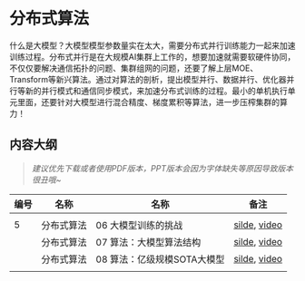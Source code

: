 # 分布式算法

什么是大模型？大模型模型参数量实在太大，需要分布式并行训练能力一起来加速训练过程。分布式并行是在大规模AI集群上工作的，想要加速就需要软硬件协同，不仅仅要解决通信拓扑的问题、集群组网的问题，还要了解上层MOE、Transform等新兴算法。通过对算法的剖析，提出模型并行、数据并行、优化器并行等新的并行模式和通信同步模式，来加速分布式训练的过程。最小的单机执行单元里面，还要针对大模型进行混合精度、梯度累积等算法，进一步压榨集群的算力！

## 内容大纲

> *建议优先下载或者使用PDF版本，PPT版本会因为字体缺失等原因导致版本很丑哦~*

| 编号  | 名称    | 名称                | 备注                                                                                       |
| --- | ----- | ----------------- | ---------------------------------------------------------------------------------------- |
|     |       |                   |                                                                                          |
| 5   | 分布式算法 | 06 大模型训练的挑战       | [silde](./06.challenge.pdf), [video](https://www.bilibili.com/video/BV1Y14y1576A/)      |
|     | 分布式算法 | 07 算法：大模型算法结构     | [silde](./07.algorithm_arch.pdf), [video](https://www.bilibili.com/video/BV1Mt4y1M7SE/) |
|     | 分布式算法 | 08 算法：亿级规模SOTA大模型 | [silde](./08.algorithm_sota.pdf), [video](https://www.bilibili.com/video/BV1em4y1F7ay/) |
|     |       |                   |                                                                                          |